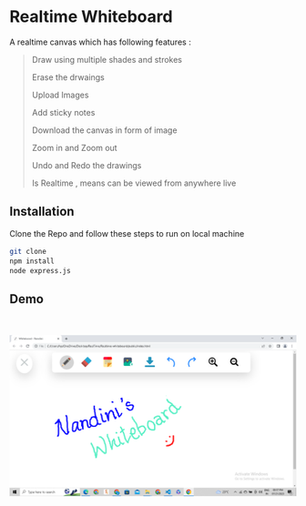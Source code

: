 # Realtime Whiteboard

A realtime canvas which has following features :
>
> Draw using multiple shades and strokes
>
> Erase the drwaings
>
> Upload Images
>
> Add sticky notes
> 
> Download the canvas in form of image
>
> Zoom in and Zoom out
>
> Undo and Redo the drawings
>
> Is Realtime , means can be viewed from anywhere live
>

## Installation

Clone the Repo and follow these steps to run on local machine

```bash
git clone
npm install
node express.js
```

## Demo 
<br> <br>
![image](https://github.com/Nandini706/Realtime-Whiteboard/blob/master/public/NewIcons/Screenshot%20(35).png)
